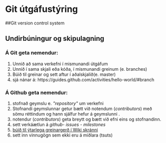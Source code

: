 # Git útgáfustýring
##Git version control system 
## Undirbúningur og skipulagning

### Á Git geta nemendur:
<ol>
  <li>Unnið að sama verkefni í mismunandi útgáfum 
  <li>Unnið í sama skjali eða kóða, í mismunandi greinum (e. branches)
  <li>Búið til greinar og sett aftur í aðalskjalið(e. master)</li>
  <li>sjá nánar á: https://guides.github.com/activities/hello-world/#branch </li>
 </ol>

### Á Github geta nemendur:
<ol>
  <li>stofnað geymslu e. <i>"repository"</i> um verkefni</li>
  <li> Stofnandi geymslunnar getur bætt við notendum (<i>contributors</i>) með sömu réttindum og hann sjálfur hefur á geymslunni . </li>
  <li> notendur (<i>contributors</i>) geta breytt og bætt við efni eins og stofnandinn. </li>

  <li>sett verkáætlun á <i> github- issues - milestones</i></li>
  <li><a href="https://github.com/VSH24/3onn_hopverkefni/wiki">búið til ýtarlega greinargerð í Wiki skránni</a></li>
  <li>sett inn vinnugögn sem ekki eru á miðlara (tsuts)</li>
 </ol>